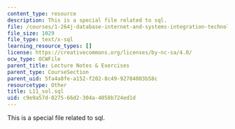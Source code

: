 ```yaml
---
content_type: resource
description: This is a special file related to sql.
file: /courses/1-264j-database-internet-and-systems-integration-technologies-fall-2013/c9e9a57d027566d2304a4058b724ed1d_L11_sol.sql
file_size: 1029
file_type: text/x-sql
learning_resource_types: []
license: https://creativecommons.org/licenses/by-nc-sa/4.0/
ocw_type: OCWFile
parent_title: Lecture Notes & Exercises
parent_type: CourseSection
parent_uid: 5fa4a8fe-a152-f202-8c49-92784003b58c
resourcetype: Other
title: L11_sol.sql
uid: c9e9a57d-0275-66d2-304a-4058b724ed1d
---
```

This is a special file related to sql.
